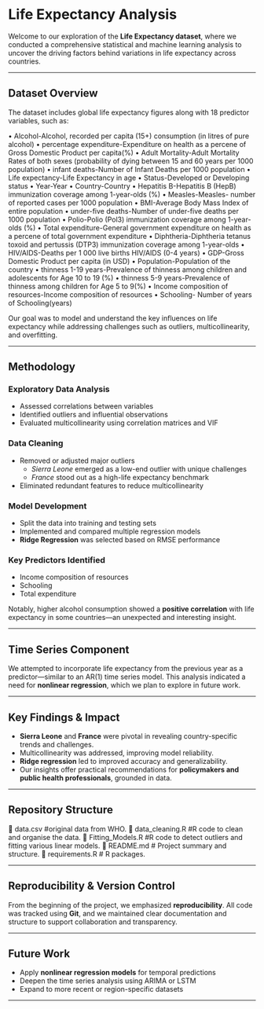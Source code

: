 #  Life Expectancy Analysis

Welcome to our exploration of the **Life Expectancy dataset**, where we conducted a comprehensive statistical and machine learning analysis to uncover the driving factors behind variations in life expectancy across countries.

---

##  Dataset Overview

The dataset includes global life expectancy figures along with 18 predictor variables, such as:

 • Alcohol-Alcohol, recorded per capita (15+) consumption (in litres of pure alcohol)
 • percentage expenditure-Expenditure on health as a percene of Gross Domestic Product per capita(%)
 • Adult Mortality-Adult Mortality Rates of both sexes (probability of dying between 15 and 60 years per 1000 population)
 • infant deaths-Number of Infant Deaths per 1000 population
 • Life expectancy-Life Expectancy in age
 • Status-Developed or Developing status
 • Year-Year
 • Country-Country
 • Hepatitis B-Hepatitis B (HepB) immunization coverage among 1-year-olds (%)
 • Measles-Measles- number of reported cases per 1000 population
 • BMI-Average Body Mass Index of entire population
 • under-five deaths-Number of under-five deaths per 1000 population
 • Polio-Polio (Pol3) immunization coverage among 1-year-olds (%)
 • Total expenditure-General government expenditure on health as a percene of total government expenditure
 • Diphtheria-Diphtheria tetanus toxoid and pertussis (DTP3) immunization coverage among 1-year-olds
 • HIV/AIDS-Deaths per 1 000 live births HIV/AIDS (0-4 years)
 • GDP-Gross Domestic Product per capita (in USD)
 • Population-Population of the country
 • thinness 1-19 years-Prevalence of thinness among children and adolescents for Age 10 to 19 (%)
 • thinness 5-9 years-Prevalence of thinness among children for Age 5 to 9(%)
 • Income composition of resources-Income composition of resources
 • Schooling- Number of years of Schooling(years)

Our goal was to model and understand the key influences on life expectancy while addressing challenges such as outliers, multicollinearity, and overfitting.

---

##  Methodology

###  Exploratory Data Analysis
- Assessed correlations between variables
- Identified outliers and influential observations  
- Evaluated multicollinearity using correlation matrices and VIF

###  Data Cleaning
- Removed or adjusted major outliers  
  - *Sierra Leone* emerged as a low-end outlier with unique challenges  
  - *France* stood out as a high-life expectancy benchmark
- Eliminated redundant features to reduce multicollinearity

###  Model Development
- Split the data into training and testing sets
- Implemented and compared multiple regression models
- **Ridge Regression** was selected based on RMSE performance

###  Key Predictors Identified
- Income composition of resources  
- Schooling  
- Total expenditure  

Notably, higher alcohol consumption showed a **positive correlation** with life expectancy in some countries—an unexpected and interesting insight.

---

##  Time Series Component

We attempted to incorporate life expectancy from the previous year as a predictor—similar to an AR(1) time series model. This analysis indicated a need for **nonlinear regression**, which we plan to explore in future work.

---

##  Key Findings & Impact

- **Sierra Leone** and **France** were pivotal in revealing country-specific trends and challenges.
- Multicollinearity was addressed, improving model reliability.
- **Ridge regression** led to improved accuracy and generalizability.
- Our insights offer practical recommendations for **policymakers and public health professionals**, grounded in data.

---

##  Repository Structure

📄 data.csv #original data from WHO.
📄 data_cleaning.R  #R code to clean and organise the data.
📄 Fitting_Models.R #R code to detect outliers and fitting various linear models.
📄 README.md # Project summary and structure.
📄 requirements.R # R packages.


---

##  Reproducibility & Version Control

From the beginning of the project, we emphasized **reproducibility**. All code was tracked using **Git**, and we maintained clear documentation and structure to support collaboration and transparency.

---

##  Future Work

- Apply **nonlinear regression models** for temporal predictions  
- Deepen the time series analysis using ARIMA or LSTM  
- Expand to more recent or region-specific datasets

---
